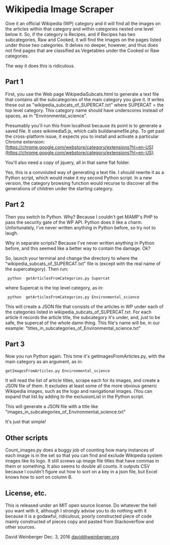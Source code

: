 # Wikipedia Image Scraper

Give it an official Wikipedia (WP) category and it will find all the images on the articles within that category and within categories nested one level below it. So, if the category is Recipes, and if Recipes has two subcategories, Raw and Cooked, it will find the images on the pages listed under those two categories. It delves no deeper, however, and thus does not find pages that are classified as Vegetables  under the Cooked or Raw categories.

The way it does this is ridiculous.

## Part 1

First, you use the Web page WikipediaSubcats.html to generate a text file that contains all the subcategories of the main category you give it. It writes these out as "wikipedia_subcats_of_SUPERCAT.txt" where SUPERCAT = the top level category.  This category name should have underscores instead of spaces, as in "Environmental_science".

Presumably you'll run this from localhost because its point is to generate a saved file. It uses wikimedia5.js, which calls buildanamefile.php. To get past the cross-platform issue, it expects you to install  and activate a particular Chrome extension: [https://chrome.google.com/webstore/category/extensions?hl=en-US](https://chrome.google.com/webstore/category/extensions?hl=en-US).

You'll also need a copy of jquery, all in that same flat folder.

Yes, this is a convoluted way of generating a text file. I should rewrite it as a Python script, which would make it my second Python script. In a new version, the category browsing function would recurse to discover all the generations of children under the starting category.


## Part 2

Then you switch to Python. Why? Because I couldn't get MAMP's PHP to pass the security gate of the WP API. Python does it like a charm. Unfortunately, I've never written anything in Python before, so try not to laugh.

Why in separate scripts? Because I've never written anything in Python before, and this seemed like a better way to contain the damage. Ok?

So, launch your terminal and change the directory to where the "wikipedia_subcats_of_SUPERCAT.txt" file is (except with the real name of the supercategory). Then run:

``` python  getArticlesFromCategories.py Supercat```

where Supercat  is the top level category, as in:

``` python  getArticlesFromCategories.py Environmental_science```

This will create a  JSON file that consists of the articles in WP under each of the categories listed in wikipedia_subcats_of_SUPERCAT.txt. For each article it records the article title, the subcategory it's under, and, just to be safe, the supercat of the whole damn thing. This file's name will be, in our example: "titles_in_subcategories_of_Environmental_science.txt"

## Part 3

Now you run Python again. This time it's getImagesFromArticles.py, with the main category as an argument, as in:

```getImagesFromArticles.py Environmental_science```

 It will read the list of article titles, scrape each for its images, and create a JSON file of them. It excludes at least some of the more obvious generic Wikipedia images, such as the logo and navigational images. (You can expand that list by adding to the exclusionList in the Python script.

 This will generate a JSON file with a title like "images_in_subcategories_of_Environmental_science.txt"

 It's just that simple!
 
 ## Other scripts
 
 Count_images.py does a buggy job of counting how many instances of each image is in the set so that you can find and exclude Wikipedia system images like its logo. It still screws up image file titles that have commas in them or something. It also seems to double all counts. It outputs CSV because I couldn't figure out how to sort on a key in a json file, but Excel knows how to sort on column B. 

 ## License, etc.

 This is released under an MIT open source license. Do whatever the hell you want with it, although I strongly advise you to do nothing with it because it is a godawful, ridiculous, poorly constructed piece of code mainly constructed of pieces copy and pasted from Stackoverflow and other sources.

 David Weinberger
 Dec. 3, 2016
 david@weinberger.org
